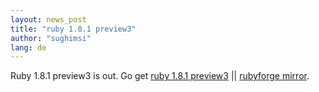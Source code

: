 ```yaml
---
layout: news_post
title: "ruby 1.8.1 preview3"
author: "sughimsi"
lang: de
---
```


Ruby 1.8.1 preview3 is out. Go get [ruby 1.8.1 preview3][1] \|\|
[rubyforge mirror][2].



[1]: ftp://ftp.ruby-lang.org/pub/ruby/1.8/ruby-1.8.1-preview3.tar.gz 
[2]: http://rubyforge.org/project/showfiles.php?group_id=30 
